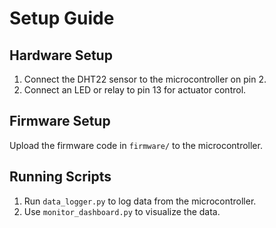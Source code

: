 
# Setup Guide

## Hardware Setup
1. Connect the DHT22 sensor to the microcontroller on pin 2.
2. Connect an LED or relay to pin 13 for actuator control.

## Firmware Setup
Upload the firmware code in `firmware/` to the microcontroller.

## Running Scripts
1. Run `data_logger.py` to log data from the microcontroller.
2. Use `monitor_dashboard.py` to visualize the data.
